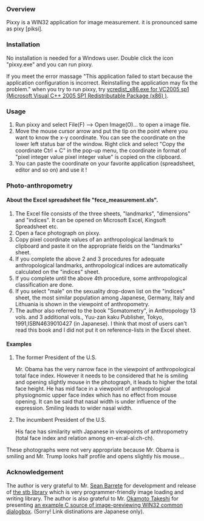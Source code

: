 

### Overview
Pixxy is a WIN32 application for image measurement. it is pronounced same as pixy [piksi].

### Installation
No installation is needed for a Windows user. Double click the icon "pixxy.exe" and you can run pixxy.

If you meet the error massage "This application failed to start because the application configuration is incorrect. 
Reinstalling the application may fix the problem." when you try to run pixxy, 
try [vcredist_x86.exe for VC2005 sp1 (Microsoft Visual C++ 2005 SP1 Redistributable Package (x86) )](https://www.microsoft.com/en-us/download/details.aspx?id=5638).

### Usage
1. Run pixxy and select File(F) --> Open Image(O)... to open a image file. 
2. Move the mouse cursor arrow and put the tip on the point where you want to know the x-y coordinate.
You can see the coordinate on the lower left status bar of the window.
Right click and select "Copy the coordinate Ctrl + C" in the pop-up menu,
the coordinate in format of "pixel integer value <tab> pixel integer value" is copied on the clipboard.
3. You can paste the coordinate on your favorite application (spreadsheet, editor and so on) and use it !

### Photo-anthropometry
#### About the Excel spreadsheet file "fece_measurement.xls".
1. The Excel file consists of the three sheets, "landmarks", "dimensions" and "indices". It can be opened on Microsoft Excel, Kingsoft Spreadsheet etc.
2. Open a face photograph on pixxy.
3. Copy pixel coordinate values of an anthropological landmark to clipboard and paste it on the appropriate fields on the "landmarks" sheet.
4. If you complete the above 2 and 3 procedures for adequate anthropological landmarks, anthropological indices are automatically calculated on the "indices" sheet.
5. If you complete until the above 4th procedure, some anthropological classification are done.
6. If you select "male" on the sexuality drop-down list on the "indices" sheet, the most similar population among Japanese, Germany, Italy and Lithuania is shown in the viewpoint of anthropometry.
7. The author also referred to the book "Somatometry", in Anthropology 13 vols. and 3 additional vols., Yuu-zan kaku Publisher, Tokyo, 1991,ISBN4639010427 (in Japanese).
I think that most of users can't read this book and I did not put it on reference-lists in the Excel sheet.

#### Examples
1. The former President of the U.S.

    Mr. Obama has the very narrow face in the viewpoint of anthropological total face index.
However it needs to be considered that he is smiling and opening slightly mouse in the photograph, it leads to higher the total face height.
He has mid face in a viewpoint of anthropological physiognomic upper face index which has no effect from mouse opening.
It can be said that nasal width is under influence of the expression. Smiling leads to wider nasal width.

2. The incumbent President of the U.S.

   His face has similarity with Japanese in viewpoints of anthropometry (total face index and relation among en-en:al-al:ch-ch).

These photographs were not very appropriate because Mr. Obama is smiling and Mr. Trump looks half profile and opens slightly his mouse...

### Acknowledgement
The author is very grateful to Mr. [Sean Barrete](https://nothings.org/) for development and release of [the stb library](https://github.com/nothings/stb) which is very programmer-friendly image loading and writing library.
The author is also grateful to  Mr. [Okamoto Takeshi](https://www.petitmonte.com/) for presenting [an example C source of image-previewing WIN32 common dialogbox](https://www.petitmonte.com/c_cplus/capi_sample52.html). (Sorry! Link distinations are Japanese only).
